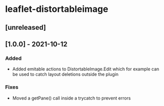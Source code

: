 # leaflet-distortableimage

## [unreleased]

## [1.0.0] - 2021-10-12

### Added

- Added emitable actions to DistortableImage.Edit which for example can be used to catch layout deletions outside the plugin

### Fixes

- Moved a getPane() call inside a trycatch to prevent errors